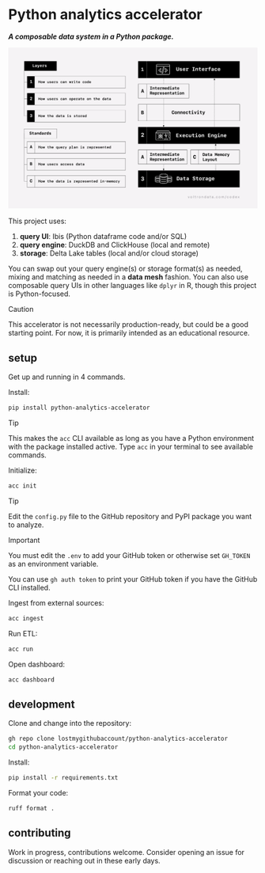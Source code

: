 # Python analytics accelerator

***A composable data system in a Python package.***

![layers](img/layers.png)

This project uses:

1. **query UI**: Ibis (Python dataframe code and/or SQL)
2. **query engine**: DuckDB and ClickHouse (local and remote)
3. **storage**: Delta Lake tables (local and/or cloud storage)

You can swap out your query engine(s) or storage format(s) as needed, mixing and matching as needed in a **data mesh** fashion. You can also use composable query UIs in other languages like `dplyr` in R, though this project is Python-focused.

> [!CAUTION]
> This accelerator is not necessarily production-ready, but could be a good starting point. For now, it is primarily intended as an educational resource.

## setup

Get up and running in 4 commands.

Install:

```bash
pip install python-analytics-accelerator
```

> [!TIP]
> This makes the `acc` CLI available as long as you have a Python environment with the package installed active. Type `acc` in your terminal to see available commands.

>
Initialize:

```bash
acc init
```

> [!TIP]
> Edit the `config.py` file to the GitHub repository and PyPI package you want to analyze.

> [!IMPORTANT]
> You must edit the `.env` to add your GitHub token or otherwise set `GH_TOKEN` as an environment variable.
>
> You can use `gh auth token` to print your GitHub token if you have the GitHub CLI installed.

Ingest from external sources:

```bash
acc ingest
```

Run ETL:

```bash
acc run
```

Open dashboard:

```bash
acc dashboard
```

## development

Clone and change into the repository:

```bash
gh repo clone lostmygithubaccount/python-analytics-accelerator
cd python-analytics-accelerator
```

Install:

```bash
pip install -r requirements.txt
```

Format your code:

```bash
ruff format .
```

## contributing

Work in progress, contributions welcome. Consider opening an issue for discussion or reaching out in these early days.
